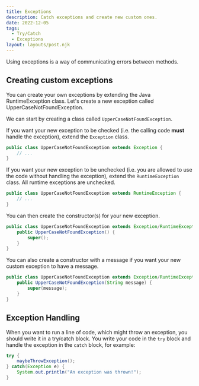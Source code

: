 ```yaml
---
title: Exceptions
description: Catch exceptions and create new custom ones.
date: 2022-12-05
tags:
  - Try/Catch
  - Exceptions
layout: layouts/post.njk
---
```


Using exceptions is a way of communicating errors between methods.

## Creating custom exceptions
You can create your own exceptions by extending the Java RuntimeException class. Let's create a new exception called UpperCaseNotFoundException.

We can start by creating a class called `UpperCaseNotFoundException`.

If you want your new exception to be checked (i.e. the calling code **must** handle the exception), extend the `Exception` class.

```java
public class UpperCaseNotFoundException extends Exception {
    // ...
}
```

If you want your new exception to be unchecked (i.e. you are allowed to use the code without handling the exception), extend the `RuntimeException` class. All runtime exceptions are unchecked.

```java
public class UpperCaseNotFoundException extends RuntimeException {
    // ...
}
```

You can then create the constructor(s) for your new exception.

```java
public class UpperCaseNotFoundException extends Exception/RuntimeException {
    public UpperCaseNotFoundException() {
        super();
    }
}
```

You can also create a constructor with a message if you want your new custom exception to have a message.

```java
public class UpperCaseNotFoundException extends Exception/RuntimeException {
    public UpperCaseNotFoundException(String message) {
        super(message);
    }
}
```

## Exception Handling
When you want to run a line of code, which might throw an exception, you should write it in a try/catch block. You write your code in the `try` block and handle the exception in the `catch` block, for example:

```java
try {
    maybeThrowException();
} catch(Exception e) {
    System.out.println("An exception was thrown!");
}
```
